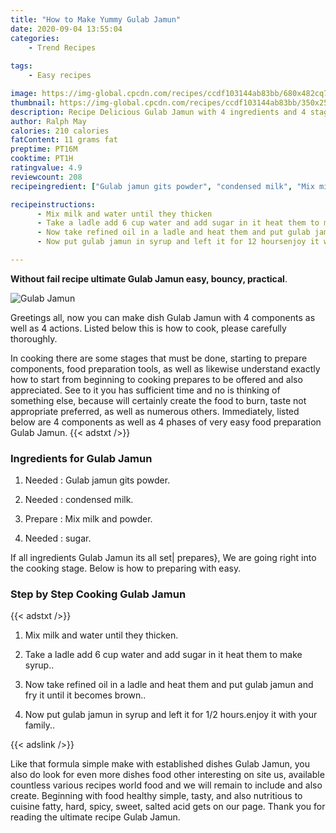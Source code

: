 ```yaml
---
title: "How to Make Yummy Gulab Jamun"
date: 2020-09-04 13:55:04
categories:
    - Trend Recipes
    
tags:
    - Easy recipes

image: https://img-global.cpcdn.com/recipes/ccdf103144ab83bb/680x482cq70/gulab-jamun-recipe-main-photo.jpg
thumbnail: https://img-global.cpcdn.com/recipes/ccdf103144ab83bb/350x250cq70/gulab-jamun-recipe-main-photo.jpg
description: Recipe Delicious Gulab Jamun with 4 ingredients and 4 stages of easy cooking.
author: Ralph May
calories: 210 calories
fatContent: 11 grams fat
preptime: PT16M
cooktime: PT1H
ratingvalue: 4.9
reviewcount: 208
recipeingredient: ["Gulab jamun gits powder", "condensed milk", "Mix milk and powder", "sugar"]

recipeinstructions: 
      - Mix milk and water until they thicken 
      - Take a ladle add 6 cup water and add sugar in it heat them to make syrup 
      - Now take refined oil in a ladle and heat them and put gulab jamun and fry it until it becomes brown 
      - Now put gulab jamun in syrup and left it for 12 hoursenjoy it with your family

---
```




**Without fail recipe ultimate Gulab Jamun easy, bouncy, practical**. 


![Gulab Jamun](https://img-global.cpcdn.com/recipes/ccdf103144ab83bb/680x482cq70/gulab-jamun-recipe-main-photo.jpg "Gulab Jamun")




Greetings all, now you can make dish Gulab Jamun with 4 components as well as 4 actions. Listed below this is how to cook, please carefully thoroughly.

In cooking there are some stages that must be done, starting to prepare components, food preparation tools, as well as likewise understand exactly how to start from beginning to cooking prepares to be offered and also appreciated. See to it you has sufficient time and no is thinking of something else, because will certainly create the food to burn, taste not appropriate preferred, as well as numerous others. Immediately, listed below are 4 components as well as 4 phases of very easy food preparation Gulab Jamun.
{{< adstxt />}}

### Ingredients for Gulab Jamun


1. Needed  : Gulab jamun gits powder.

1. Needed  : condensed milk.

1. Prepare  : Mix milk and powder.

1. Needed  : sugar.



If all ingredients Gulab Jamun its all set| prepares}, We are going right into the cooking stage. Below is how to preparing with easy.

### Step by Step Cooking Gulab Jamun

{{< adstxt />}}


1. Mix milk and water until they thicken.



1. Take a ladle add 6 cup water and add sugar in it heat them to make syrup..



1. Now take refined oil in a ladle and heat them and put gulab jamun and fry it until it becomes brown..



1. Now put gulab jamun in syrup and left it for 1/2 hours.enjoy it with your family..





{{< adslink />}}

Like that formula simple make with established dishes Gulab Jamun, you also do look for even more dishes food other interesting on site us, available countless various recipes world food and we will remain to include and also create. Beginning with food healthy simple, tasty, and also nutritious to cuisine fatty, hard, spicy, sweet, salted acid gets on our page. Thank you for reading the ultimate recipe Gulab Jamun.

